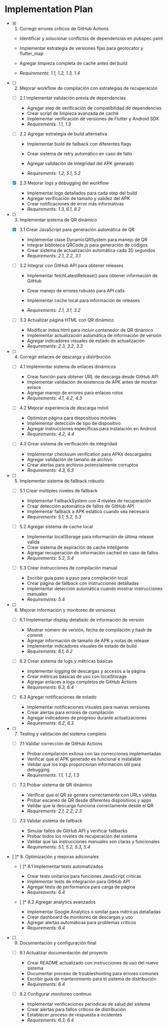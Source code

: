 # Implementation Plan

- [x] 1. Corregir errores críticos de GitHub Actions




  - Identificar y solucionar conflictos de dependencias en pubspec.yaml
  - Implementar estrategia de versiones fijas para geolocator y flutter_map
  - Agregar limpieza completa de caché antes del build



  - _Requirements: 1.1, 1.2, 1.3, 1.4_



- [ ] 2. Mejorar workflow de compilación con estrategias de recuperación

  - [ ] 2.1 Implementar validación previa de dependencias



    - Agregar step de verificación de compatibilidad de dependencias
    - Crear script de limpieza avanzada de caché
    - Implementar verificación de versiones de Flutter y Android SDK
    - _Requirements: 1.1, 1.3_



  - [ ] 2.2 Agregar estrategia de build alternativa




    - Implementar build de fallback con diferentes flags


    - Crear sistema de retry automático en caso de fallo
    - Agregar validación de integridad del APK generado
    - _Requirements: 1.2, 5.1, 5.2_

  - [x] 2.3 Mejorar logs y debugging del workflow


    - Implementar logs detallados para cada step del build
    - Agregar verificación de tamaño y validez del APK
    - Crear notificaciones de error más informativas
    - _Requirements: 1.3, 6.1, 6.2_



- [ ] 3. Implementar sistema de QR dinámico




  - [x] 3.1 Crear JavaScript para generación automática de QR



    - Implementar clase DynamicQRSystem para manejo de QR
    - Integrar biblioteca QRCode.js para generación de códigos
    - Crear sistema de actualización automática cada 30 segundos
    - _Requirements: 2.1, 2.2, 3.1_



  - [ ] 3.2 Integrar con GitHub API para obtener releases

    - Implementar fetchLatestRelease() para obtener información de GitHub
    - Crear manejo de errores robusto para API calls


    - Implementar cache local para información de releases
    - _Requirements: 2.1, 3.1, 3.2_

  - [ ] 3.3 Actualizar página HTML con QR dinámico
    - Modificar index.html para incluir contenedor de QR dinámico
    - Implementar actualización automática de información de versión
    - Agregar indicadores visuales de estado de actualización
    - _Requirements: 2.3, 3.2, 3.3_

- [ ] 4. Corregir enlaces de descarga y distribución

  - [ ] 4.1 Implementar sistema de enlaces dinámicos

    - Crear función para obtener URL de descarga desde GitHub API
    - Implementar validación de existencia de APK antes de mostrar enlace
    - Agregar manejo de errores para enlaces rotos
    - _Requirements: 4.1, 4.2, 4.3_

  - [ ] 4.2 Mejorar experiencia de descarga móvil

    - Optimizar página para dispositivos móviles
    - Implementar detección de tipo de dispositivo
    - Agregar instrucciones específicas para instalación en Android
    - _Requirements: 4.2, 4.4_

  - [ ] 4.3 Crear sistema de verificación de integridad
    - Implementar checksum verification para APKs descargados
    - Agregar validación de tamaño de archivo
    - Crear alertas para archivos potencialmente corruptos
    - _Requirements: 4.3, 6.3_

- [ ] 5. Implementar sistema de fallback robusto

  - [ ] 5.1 Crear múltiples niveles de fallback

    - Implementar FallbackSystem con 4 niveles de recuperación
    - Crear detección automática de fallos de GitHub API
    - Implementar fallback a APK estático cuando sea necesario
    - _Requirements: 5.1, 5.2, 5.3_

  - [ ] 5.2 Agregar sistema de cache local

    - Implementar localStorage para información de última release válida
    - Crear sistema de expiración de cache inteligente
    - Agregar recuperación de información cached en caso de fallos
    - _Requirements: 5.2, 5.4_

  - [ ] 5.3 Crear instrucciones de compilación manual
    - Escribir guía paso a paso para compilación local
    - Crear página de fallback con instrucciones detalladas
    - Implementar detección automática cuando mostrar instrucciones manuales
    - _Requirements: 5.4_

- [ ] 6. Mejorar información y monitoreo de versiones

  - [ ] 6.1 Implementar display detallado de información de versión

    - Mostrar número de versión, fecha de compilación y hash de commit
    - Agregar información de tamaño de APK y notas de release
    - Implementar indicadores visuales de estado de build
    - _Requirements: 6.1, 6.2_

  - [ ] 6.2 Crear sistema de logs y métricas básicas

    - Implementar logging de descargas y accesos a la página
    - Crear métricas básicas de uso con localStorage
    - Agregar enlaces a logs completos de GitHub Actions
    - _Requirements: 6.3, 6.4_

  - [ ] 6.3 Agregar notificaciones de estado
    - Implementar notificaciones visuales para nuevas versiones
    - Crear alertas para errores de compilación
    - Agregar indicadores de progreso durante actualizaciones
    - _Requirements: 6.2, 6.3_

- [ ] 7. Testing y validación del sistema completo

  - [ ] 7.1 Validar corrección de GitHub Actions

    - Probar compilación exitosa con las correcciones implementadas
    - Verificar que el APK generado es funcional e instalable
    - Validar que los logs proporcionan información útil para debugging
    - _Requirements: 1.1, 1.2, 1.3_

  - [ ] 7.2 Probar sistema de QR dinámico

    - Verificar que el QR se genera correctamente con URLs válidas
    - Probar escaneo de QR desde diferentes dispositivos y apps
    - Validar que la descarga funciona correctamente desde el QR
    - _Requirements: 2.1, 2.2, 2.3_

  - [ ] 7.3 Validar sistema de fallback
    - Simular fallos de GitHub API y verificar fallbacks
    - Probar todos los niveles de recuperación del sistema
    - Validar que las instrucciones manuales son claras y funcionales
    - _Requirements: 5.1, 5.2, 5.3, 5.4_

- [ ]\* 8. Optimización y mejoras adicionales

  - [ ]\* 8.1 Implementar tests automatizados

    - Crear tests unitarios para funciones JavaScript críticas
    - Implementar tests de integración para GitHub API
    - Agregar tests de performance para carga de página
    - _Requirements: 6.4_

  - [ ]\* 8.2 Agregar analytics avanzados
    - Implementar Google Analytics o similar para métricas detalladas
    - Crear dashboard de monitoreo de descargas y uso
    - Agregar alertas automáticas para problemas críticos
    - _Requirements: 6.4_

- [ ] 9. Documentación y configuración final

  - [ ] 9.1 Actualizar documentación del proyecto

    - Crear README actualizado con instrucciones de uso del nuevo sistema
    - Documentar proceso de troubleshooting para errores comunes
    - Escribir guía de mantenimiento para el sistema de distribución
    - _Requirements: 6.4_

  - [ ] 9.2 Configurar monitoreo continuo
    - Implementar verificaciones periódicas de salud del sistema
    - Crear alertas para fallos críticos de distribución
    - Establecer proceso de respuesta a incidentes
    - _Requirements: 6.3, 6.4_
